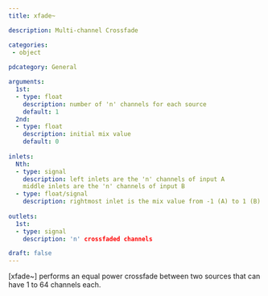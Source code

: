 ```yaml
---
title: xfade~

description: Multi-channel Crossfade

categories:
 - object
 
pdcategory: General

arguments:
  1st:
  - type: float
    description: number of 'n' channels for each source
    default: 1
  2nd:
  - type: float
    description: initial mix value
    default: 0
  
inlets:
  Nth:
  - type: signal
    description: left inlets are the 'n' channels of input A
    middle inlets are the 'n' channels of input B
  - type: float/signal
    description: rightmost inlet is the mix value from -1 (A) to 1 (B)
    
outlets:
  1st:
  - type: signal
    description: 'n' crossfaded channels

draft: false
---
```


[xfade~] performs an equal power crossfade between two sources that can have 1 to 64 channels each.
